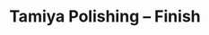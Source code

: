 ---
layout: product
title: "Tamiya Polishing – Finish"
price: "1600" 
desc: "Sredstvo za poliranje"
img_path: "/assets/img/87070.webp"
brand: "N/A"
available: true
special_offer: false
new: false
soon: false
cat: "070000"
subcat: "070500"
subsubcat: "0N/A"
sifra: "87070"
popular: false
---